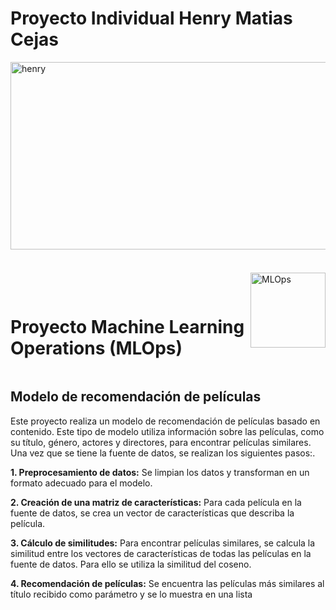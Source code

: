 # Proyecto Individual Henry Matias Cejas
<!DOCTYPE html>
<html>
  <head>
    <title>Proyecto Machine Learning</title>
    <img src="https://stonkstutors.com/wp-content/uploads/2022/07/Soy-Henry-Entiende-como-funciona-la-plataforma-y-si-vale-la-pena.jpg" alt="henry" width="900" height="300">
    
  </head>
  <body>
    <div style="display: flex; align-items: center;">
    <h1><br><br>Proyecto Machine Learning Operations (MLOps)</h1>
    <img src="https://user-images.githubusercontent.com/67664604/217914153-1eb00e25-ac08-4dfa-aaf8-53c09038f082.png" alt="MLOps" width="120" height="120">
    </div>
    <h2>Modelo de recomendación de películas </h2>
    <p>Este proyecto realiza un modelo de recomendación de películas basado en contenido. Este tipo de modelo utiliza información sobre las películas, como su título, género, actores y directores, para encontrar películas similares.<br>Una vez que se tiene la fuente de datos, se realizan los siguientes pasos:.</p>
    <p><strong>1. Preprocesamiento de datos:</strong> Se limpian los datos y transforman en un formato adecuado para el modelo.</p>
    <p><strong>2. Creación de una matriz de características:</strong> Para cada película en la fuente de datos, se crea un vector de características que describa la película.</p>
    <p><strong>3. Cálculo de similitudes:</strong> Para encontrar películas similares, se calcula la similitud entre los vectores de características de todas las películas en la fuente de datos. Para ello se utiliza la similitud del coseno.</p>
    <p><strong>4. Recomendación de películas:</strong> Se encuentra las películas más similares al título recibido como parámetro y se lo muestra en una lista</p>
  </body>
</html>

